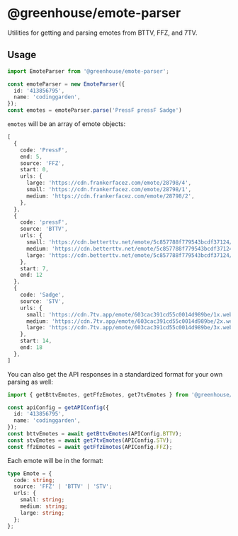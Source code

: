 # @greenhouse/emote-parser

Utilities for getting and parsing emotes from BTTV, FFZ, and 7TV.

## Usage

```ts
import EmoteParser from '@greenhouse/emote-parser';

const emoteParser = new EmoteParser({
  id: '413856795',
  name: 'codinggarden',
});
const emotes = emoteParser.parse('PressF pressF Sadge')
```

`emotes` will be an array of emote objects:

```ts
[
  {
    code: 'PressF',
    end: 5,
    source: 'FFZ',
    start: 0,
    urls: {
      large: 'https://cdn.frankerfacez.com/emote/28798/4',
      small: 'https://cdn.frankerfacez.com/emote/28798/1',
      medium: 'https://cdn.frankerfacez.com/emote/28798/2',
    },
  },
  {
    code: 'pressF',
    source: 'BTTV',
    urls: {
      small: 'https://cdn.betterttv.net/emote/5c857788f779543bcdf37124/1x',
      medium: 'https://cdn.betterttv.net/emote/5c857788f779543bcdf37124/2x',
      large: 'https://cdn.betterttv.net/emote/5c857788f779543bcdf37124/3x'
    },
    start: 7,
    end: 12
  },
  {
    code: 'Sadge',
    source: 'STV',
    urls: {
      small: 'https://cdn.7tv.app/emote/603cac391cd55c0014d989be/1x.webp',
      medium: 'https://cdn.7tv.app/emote/603cac391cd55c0014d989be/2x.webp',
      large: 'https://cdn.7tv.app/emote/603cac391cd55c0014d989be/3x.webp'
    },
    start: 14,
    end: 18
  },
]
```

You can also get the API responses in a standardized format for your own parsing as well:

```ts
import { getBttvEmotes, getFfzEmotes, get7tvEmotes } from '@greenhouse/emote-parser';

const apiConfig = getAPIConfig({
  id: '413856795',
  name: 'codinggarden',
});
const bttvEmotes = await getBttvEmotes(APIConfig.BTTV);
const stvEmotes = await get7tvEmotes(APIConfig.STV);
const ffzEmotes = await getFfzEmotes(APIConfig.FFZ);
```

Each emote will be in the format:

```ts
type Emote = {
  code: string;
  source: 'FFZ' | 'BTTV' | 'STV';
  urls: {
    small: string;
    medium: string;
    large: string;
  };
};
```
